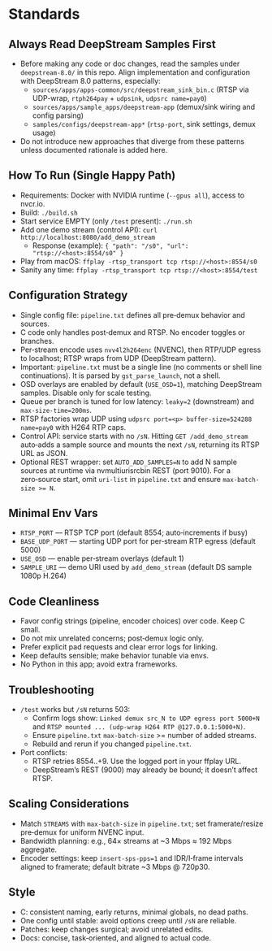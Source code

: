 # Standards

## Always Read DeepStream Samples First
- Before making any code or doc changes, read the samples under `deepstream-8.0/` in this repo. Align implementation and configuration with DeepStream 8.0 patterns, especially:
  - `sources/apps/apps-common/src/deepstream_sink_bin.c` (RTSP via UDP-wrap, `rtph264pay` + `udpsink`, `udpsrc name=pay0`)
  - `sources/apps/sample_apps/deepstream-app` (demux/sink wiring and config parsing)
  - `samples/configs/deepstream-app*` (`rtsp-port`, sink settings, demux usage)
- Do not introduce new approaches that diverge from these patterns unless documented rationale is added here.

## How To Run (Single Happy Path)
- Requirements: Docker with NVIDIA runtime (`--gpus all`), access to nvcr.io.
- Build: `./build.sh`
- Start service EMPTY (only `/test` present): `./run.sh`
- Add one demo stream (control API): `curl http://localhost:8080/add_demo_stream`
  - Response (example): `{ "path": "/s0", "url": "rtsp://<host>:8554/s0" }`
- Play from macOS: `ffplay -rtsp_transport tcp rtsp://<host>:8554/s0`
- Sanity any time: `ffplay -rtsp_transport tcp rtsp://<host>:8554/test`

## Configuration Strategy
- Single config file: `pipeline.txt` defines all pre‑demux behavior and sources.
- C code only handles post‑demux and RTSP. No encoder toggles or branches.
 - Per‑stream encode uses `nvv4l2h264enc` (NVENC), then RTP/UDP egress to localhost; RTSP wraps from UDP (DeepStream pattern).
 - Important: `pipeline.txt` must be a single line (no comments or shell line continuations). It is parsed by `gst_parse_launch`, not a shell.
 - OSD overlays are enabled by default (`USE_OSD=1`), matching DeepStream samples. Disable only for scale testing.
 - Queue per branch is tuned for low latency: `leaky=2` (downstream) and `max-size-time=200ms`.
 - RTSP factories wrap UDP using `udpsrc port=<p> buffer-size=524288 name=pay0` with H264 RTP caps.
 - Control API: service starts with no `/sN`. Hitting `GET /add_demo_stream` auto‑adds a sample source and mounts the next `/sN`, returning its RTSP URL as JSON.
 - Optional REST wrapper: set `AUTO_ADD_SAMPLES=N` to add N sample sources at runtime via nvmultiurisrcbin REST (port 9010). For a zero‑source start, omit `uri-list` in `pipeline.txt` and ensure `max-batch-size >= N`.

## Minimal Env Vars
- `RTSP_PORT` — RTSP TCP port (default 8554; auto‑increments if busy)
- `BASE_UDP_PORT` — starting UDP port for per‑stream RTP egress (default 5000)
- `USE_OSD` — enable per‑stream overlays (default 1)
- `SAMPLE_URI` — demo URI used by `add_demo_stream` (default DS sample 1080p H.264)

## Code Cleanliness
- Favor config strings (pipeline, encoder choices) over code. Keep C small.
- Do not mix unrelated concerns; post‑demux logic only.
- Prefer explicit pad requests and clear error logs for linking.
- Keep defaults sensible; make behavior tunable via envs.
- No Python in this app; avoid extra frameworks.

## Troubleshooting
- `/test` works but `/sN` returns 503:
  - Confirm logs show: `Linked demux src_N to UDP egress port 5000+N` and `RTSP mounted ... (udp-wrap H264 RTP @127.0.0.1:5000+N)`.
  - Ensure `pipeline.txt` `max-batch-size` >= number of added streams.
  - Rebuild and rerun if you changed `pipeline.txt`.
- Port conflicts:
  - RTSP retries 8554..+9. Use the logged port in your ffplay URL.
  - DeepStream’s REST (9000) may already be bound; it doesn’t affect RTSP.

## Scaling Considerations
- Match `STREAMS` with `max-batch-size` in `pipeline.txt`; set framerate/resize pre‑demux for uniform NVENC input.
- Bandwidth planning: e.g., 64× streams at ~3 Mbps ≈ 192 Mbps aggregate.
- Encoder settings: keep `insert-sps-pps=1` and IDR/I‑frame intervals aligned to framerate; default bitrate ~3 Mbps @ 720p30.

## Style
- C: consistent naming, early returns, minimal globals, no dead paths.
- One config until stable: avoid options creep until `/sN` are reliable.
- Patches: keep changes surgical; avoid unrelated edits.
- Docs: concise, task‑oriented, and aligned to actual code.
